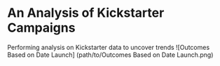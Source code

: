 # An Analysis of Kickstarter Campaigns
Performing analysis on Kickstarter data to uncover trends
![Outcomes Based on Date Launch] (path/to/Outcomes Based on Date Launch.png)
